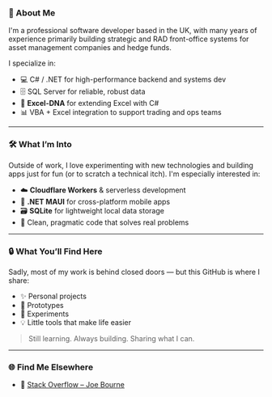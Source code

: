 ### 👋 About Me

I'm a professional software developer based in the UK, with many years of experience primarily building strategic and RAD front-office systems for asset management companies and hedge funds.

I specialize in:

- 💻 C# / .NET for high-performance backend and systems dev
- 🗄️ SQL Server for reliable, robust data
- 🧩 **Excel-DNA** for extending Excel with C#
- 📊 VBA + Excel integration to support trading and ops teams

---

### 🛠️ What I’m Into

Outside of work, I love experimenting with new technologies and building apps just for fun (or to scratch a technical itch). I'm especially interested in:

- ☁️ **Cloudflare Workers** & serverless development
- 📱 **.NET MAUI** for cross-platform mobile apps
- 🗃️ **SQLite** for lightweight local data storage
- 🧼 Clean, pragmatic code that solves real problems

---

### 🔒 What You’ll Find Here

Sadly, most of my work is behind closed doors — but this GitHub is where I share:

- ✨ Personal projects
- 🧪 Prototypes
- 🧠 Experiments
- 💡 Little tools that make life easier

> Still learning. Always building. Sharing what I can.

---

### 🌐 Find Me Elsewhere

- 🧠 [Stack Overflow – Joe Bourne](https://stackoverflow.com/users/403911/joe-bourne)
